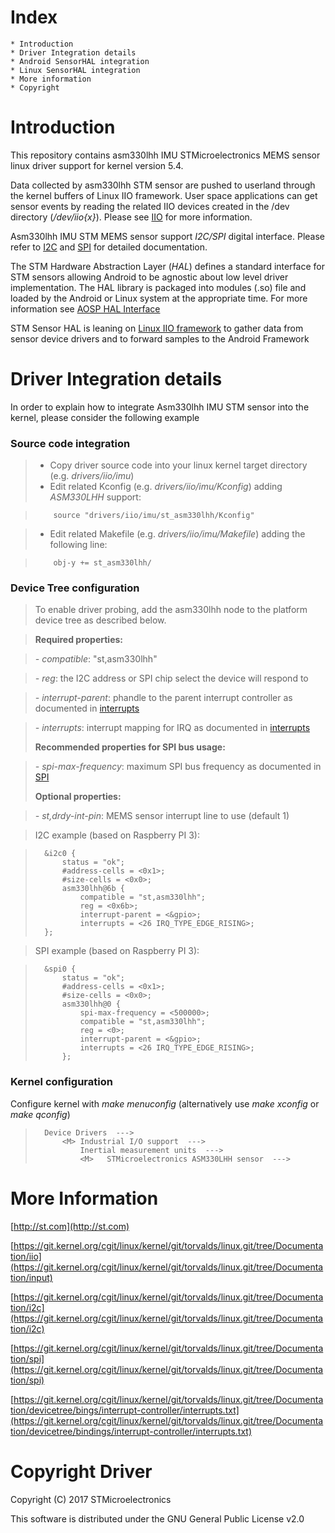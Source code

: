 Index
=======
	* Introduction
	* Driver Integration details
	* Android SensorHAL integration
	* Linux SensorHAL integration
	* More information
	* Copyright


Introduction
==============
This repository contains asm330lhh IMU STMicroelectronics MEMS sensor linux driver support for kernel version 5.4.

Data collected by asm330lhh STM sensor are pushed to userland through the kernel buffers of Linux IIO framework. User space applications can get sensor events by reading the related IIO devices created in the /dev directory (*/dev/iio{x}*). Please see [IIO][1] for more information.

Asm330lhh IMU STM MEMS sensor support *I2C/SPI* digital interface. Please refer to [I2C][2] and [SPI][3] for detailed documentation.

The STM Hardware Abstraction Layer (*HAL*) defines a standard interface for STM sensors allowing Android to be agnostic about low level driver implementation. The HAL library is packaged into modules (.so) file and loaded by the Android or Linux system at the appropriate time. For more information see [AOSP HAL Interface](https://source.android.com/devices/sensors/hal-interface.html)

STM Sensor HAL is leaning on [Linux IIO framework](https://git.kernel.org/cgit/linux/kernel/git/torvalds/linux.git/tree/Documentation/iio) to gather data from sensor device drivers and to forward samples to the Android Framework

Driver Integration details
=====================

In order to explain how to integrate Asm330lhh IMU STM sensor into the kernel, please consider the following example

### Source code integration

> * Copy driver source code into your linux kernel target directory (e.g. *drivers/iio/imu*)
> * Edit related Kconfig (e.g. *drivers/iio/imu/Kconfig*) adding *ASM330LHH* support:

>         source "drivers/iio/imu/st_asm330lhh/Kconfig"

> * Edit related Makefile (e.g. *drivers/iio/imu/Makefile*) adding the following line:

>         obj-y += st_asm330lhh/

### Device Tree configuration

> To enable driver probing, add the asm330lhh node to the platform device tree as described below.

> **Required properties:**

> *- compatible*: "st,asm330lhh"

> *- reg*: the I2C address or SPI chip select the device will respond to

> *- interrupt-parent*: phandle to the parent interrupt controller as documented in [interrupts][4]

> *- interrupts*: interrupt mapping for IRQ as documented in [interrupts][4]
>
>**Recommended properties for SPI bus usage:**

> *- spi-max-frequency*: maximum SPI bus frequency as documented in [SPI][3]
>
> **Optional properties:**

> *- st,drdy-int-pin*: MEMS sensor interrupt line to use (default 1)

> I2C example (based on Raspberry PI 3):

>		&i2c0 {
>			status = "ok";
>			#address-cells = <0x1>;
>			#size-cells = <0x0>;
>			asm330lhh@6b {
>				compatible = "st,asm330lhh";
>				reg = <0x6b>;
>				interrupt-parent = <&gpio>;
>				interrupts = <26 IRQ_TYPE_EDGE_RISING>;
>		};

> SPI example (based on Raspberry PI 3):

>		&spi0 {
>			status = "ok";
>			#address-cells = <0x1>;
>			#size-cells = <0x0>;
>			asm330lhh@0 {
>				spi-max-frequency = <500000>;
>				compatible = "st,asm330lhh";
>				reg = <0>;
>				interrupt-parent = <&gpio>;
>				interrupts = <26 IRQ_TYPE_EDGE_RISING>;
>			};

### Kernel configuration

Configure kernel with *make menuconfig* (alternatively use *make xconfig* or *make qconfig*)

>		Device Drivers  --->
>			<M> Industrial I/O support  --->
>				Inertial measurement units  --->
>				<M>   STMicroelectronics ASM330LHH sensor  --->


More Information
=================
[http://st.com](http://st.com)

[https://git.kernel.org/cgit/linux/kernel/git/torvalds/linux.git/tree/Documentation/iio](https://git.kernel.org/cgit/linux/kernel/git/torvalds/linux.git/tree/Documentation/input)

[https://git.kernel.org/cgit/linux/kernel/git/torvalds/linux.git/tree/Documentation/i2c](https://git.kernel.org/cgit/linux/kernel/git/torvalds/linux.git/tree/Documentation/i2c)

[https://git.kernel.org/cgit/linux/kernel/git/torvalds/linux.git/tree/Documentation/spi](https://git.kernel.org/cgit/linux/kernel/git/torvalds/linux.git/tree/Documentation/spi)

[https://git.kernel.org/cgit/linux/kernel/git/torvalds/linux.git/tree/Documentation/devicetree/bings/interrupt-controller/interrupts.txt](https://git.kernel.org/cgit/linux/kernel/git/torvalds/linux.git/tree/Documentation/devicetree/bindings/interrupt-controller/interrupts.txt)


Copyright Driver
===========
Copyright (C) 2017 STMicroelectronics

This software is distributed under the GNU General Public License v2.0

[1]: https://git.kernel.org/pub/scm/linux/kernel/git/torvalds/linux.git/tree/Documentation/iio/iio_configfs.txt "IIO"
[2]: https://git.kernel.org/cgit/linux/kernel/git/torvalds/linux.git/tree/Documentation/i2c "I2C"
[3]: https://git.kernel.org/cgit/linux/kernel/git/torvalds/linux.git/tree/Documentation/spi "SPI"
[4]: https://git.kernel.org/cgit/linux/kernel/git/torvalds/linux.git/tree/Documentation/devicetree/bindings/interrupt-controller/interrupts.txt "interrupts"
